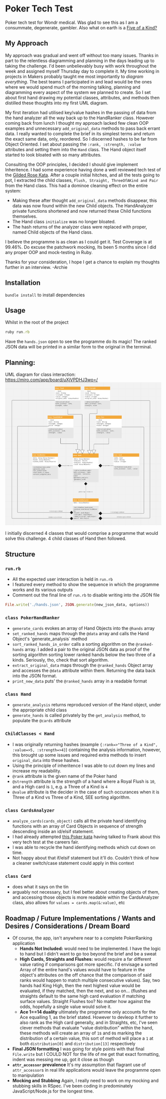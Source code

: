 # Poker Tech Test

Poker tech test for Wondr medical. Was glad to see this as I am a consummate, degenerate, gambler. Also what on earth is a [Five of a Kind? ](https://en.wikipedia.org/wiki/List_of_poker_han
)

## My Approach

My approach was gradual and went off without too many issues. Thanks in part to the relentless diagramming and planning in the days leading up to taking the challenge. I'd been unbelievably busy with work throughout the week and assigned myself Thursday day to complete it. My time working in projects in Makers probably taught me most importantly to *diagram everything*. The best teams I participated in and lead would be the ones where we would spend much of the morning talking, planning and diagramming every aspect of the system we planned to create. So I set about first hand drawing my potential classes, attributes, and methods then distilled these thoughts into my first UML diagram. 

My first iteration had utilised key/value hashes in the passing of data from the hand analyzer all the way back up to the HandRanker class. However coming back from lunch I thought my approach lacked few clean OOP examples and unnecessary `add_original_data` methods to pass back errant data. I really wanted to complete the brief in its simplest terms and return the exact same data, only, reordered. So I discerned hashes to be far from Object Oriented. I set about passing the `:rank, :strength, :value` attributes and setting them into the `Hand` class. The Hand object itself started to look bloated with so many attributes.

Consulting the OOP principles, I decided I should give implement Inheritence. I had some experience having done a well reviewed tech test of the [Gilded Rose Kata](https://github.com/archiemartini/Gilded-Rose-Kata). After a couple initial hitches, and all the tests going to pot, I extracted the child classes, `Flush, Straight, ThreeOfAKind and Pair` from the Hand class. This had a dominoe cleaning effect on the entire system:
- Making these after thought `add_original_data` methods disappear, this data was now found within the new Child objects. The HandAnalyzer private functions shortened and now returned these Child functions themselves. 
- The Hand class `initialize` was no longer bloated.
- The hash returns of the analyzer class were replaced with proper, named Child objects of the Hand class.

I believe the programme is as clean as I could get it. Test Coverage is at 99.46%. Do excuse the patchwork mocking, Its been 5 months since I did any proper OOP and mock-testing in Ruby.

Thanks for your consideration, I hope I get a chance to explain my thoughts further in an interview.
-Archie

## Installation

`bundle install` to install dependencies

## Usage

Whilst in the root of the project
```ruby
ruby run.rb
```

Have the `hands.json` open to see the programme do its magic!
The ranked JSON data will be printed in a similar form to the original in the terminal.

## Planning:

UML diagram for class interaction:
https://miro.com/app/board/uXjVPDHJ3wo=/
![diagram](./UML-diagram.png)

I initially discerned 4 classes that would comprise a programme that would solve this challenge. 4 child classes of Hand then followed.

## Structure

### `run.rb`
- All the expected user interaction is held in `run.rb`
- I featured every method to show the sequence in which the programme works and its various outputs
- Comment out the final line of `run.rb` to disable writing into the JSON file
```ruby
File.write('./hands.json', JSON.generate(new_json_data, options))
```
### `class PokerHandRanker`
- `generate_cards` evokes an array of Hand Objects into the `@hands` array
- `set_ranked_hands` maps through the `@data` array and calls the Hand Object's 'generate_analysis` method
- `sort_ranked_hands_in_order` calls a sorting algorithm on the `@ranked-hands` array. I added a pair to the original JSON data as proof of the sorting algorithm sorting lower ranked hands below the two three of a kinds. Seriously, tho, check that sort algorithm.
- `extract_original_data` maps through the `@ranked_hands` Object array and accesses the `@data` attribute within them. Returning the data back into the JSON format.
- `print_new_data` puts' the `@ranked_hands` array in a readable format

### `class Hand`
- `generate_analysis` returns reproduced version of the Hand object, under the appropriate child class
- `generate_hands` is called privately by the `get_analysis` method, to populate the `@cards` attribute

### `ChildClasses < Hand`
- I was originally returning hashes (example `{:rank=>"Three of a Kind", :value=>5, :strength=>4}`) containing the analysis information, however, this brought up some issues and required extra methods to insert `original_data` into these hashes.
- Using the principle of inheritence I was able to cut down my lines and increase my readability.
- `@rank` attribute is the given name of the Poker hand
- `@strength` attribute is the strength of a hand where a Royal Flush is `10`, and a High card is `1`, e.g. a Three of a Kind is `4`
- `@value` attribute is the decider in the case of such occurances when it is Three of a Kind vs Three of a Kind, SEE sorting algorithm.

### `class CardsAnalyzer`
- `analyze_cards(cards_object)` calls all the private hand identifying functions with an array of Card Objects in sequence of strength descending inside an id/elsif statement.
- I had already attempted [this Poker kata](https://www.codewars.com/kata/5739174624fc28e188000465) having talked to Frank about this very tech test at the careers fair.
- I was able to recycle the hand identifying methods which cut down on time.
- Not happy about that if/elsif statement but it'll do. Couldn't think of how a cleaner switch/case statement could apply in this context

### `class Card`
- does what it says on the tin
- arguably not necessary, but I feel better about creating objects of them, and accessing those objects is more readable within the CardsAnalyzer class, also allows for `values = cards.map(&:value)`, etc

## Roadmap / Future Implementations / Wants and Desires / Considerations / Dream Board
- Of course, the app, isn't anywhere near to a complete PokerRanking application
  - **Hands Not Included:** would need to be implemented. I have the logic to hand but I didn't want to go too beyond the brief and be a sweat
  - **High Cards, Straights and Flushes:** would require a far different value rating if comparisons got more specific. I'd envisage a sorted Array of the    entire hand's values would have to feature in the object's attributes on the off chance that the comparison of said ranks would happen to match multiple    consecutive values). Say, two hands had King High, then the next highest value would be evaluated, if they matched, then the next, and so on... (flushes    and straights default to the same high card evaluation if matching surface values. Straight Flushes too? No matter how against the odds, hopefully a        single value would solve it.
  - **Ace 1==14 duality** ultimately the programme only accounts for the Ace equalling 1, as the brief stated. However to devleop it further to also rank as the High card generally, and in Straights, etc, I've seen clever methods that evaluate "value distribution" within the hand, these methods will create an array of `1`s and `0`s marking the distribution of a certain value, this sort of method will place a `1` at both `distribution[0]` and `distribution[13]` respectively
- **Final JSON formatting** I was going for style points with that final `File.write` but I COULD NOT for the life of me get that exact formatting, indent was messing me up, got it close as though
- **`attr_accessor` prevalence** It's my assumption that flagrant use of `attr_accessor`s in real life applications would leave the programme open to manipulation
- **Mocking and Stubbing** Again, I really need to work on my mocking and stubbing skills in RSpec. I've been coding in predominately JavaScript/Node.js for the longest time.



